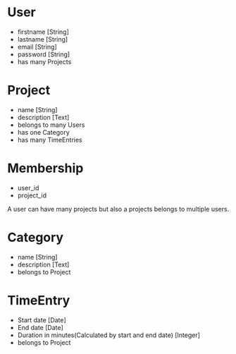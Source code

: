 # User

- firstname [String]
- lastname [String]
- email [String]
- password [String]
- has many Projects

# Project

- name [String]
- description [Text]
- belongs to many Users
- has one Category
- has many TimeEntries

# Membership

- user_id
- project_id

A user can have many projects but also a projects belongs to multiple users.

# Category

- name [String]
- description [Text]
- belongs to Project

# TimeEntry

- Start date [Date]
- End date [Date]
- Duration in minutes(Calculated by start and end date) [Integer]
- belongs to Project

